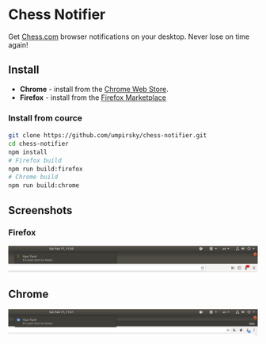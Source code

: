 # Chess Notifier

Get [Chess.com](https://www.chess.com) browser notifications on your desktop. Never lose on time again!

## Install

* **Chrome** - install from the [Chrome Web Store](https://chrome.google.com/webstore/detail/chess-notifier/nkmckbhgglpggfklbhkgmkeoodhhddfj).
* **Firefox** - install from the [Firefox Marketplace](https://addons.mozilla.org/en-US/firefox/addon/chess-notifier/)

### Install from cource

```sh
git clone https://github.com/umpirsky/chess-notifier.git
cd chess-notifier
npm install
# Firefox build
npm run build:firefox
# Chrome build
npm run build:chrome
```

## Screenshots

### Firefox
![firefox](doc/img/screenshots/firefox.png)

## Chrome
![firefox](doc/img/screenshots/chrome.png)
